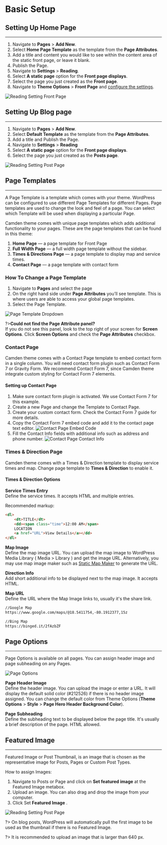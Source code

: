 # Basic Setup

## Setting Up Home Page
-----

1. Navigate to **Pages** > **Add New**.
2. Select **Home Page Template** as the template from the **Page Attributes**.
3. Add a title and content you would like to see within the content area of the static front page, or leave it blank.
4. Publish the Page.
5. Navigate to **Settings** > **Reading**.
6. Select **A static page** option for the **Front page displays**.
7. Select the page you just created as the **Front page**.
8. Navigate to **Theme Options** > **Front Page** and [configure the settings]().

![Reading Setting Front Page](../_images/reading-setting-front-page.png)

## Setting Up Blog page
-----

1. Navigate to **Pages** > **Add New**.
2. Select **Default Template** as the template from the **Page Attributes**.
3. Add a title and Publish the Page.
4. Navigate to **Settings** > **Reading**
5. Select **A static page** option for the **Front page displays**.
6. Select the page you just created as the **Posts page**.

![Reading Setting Post Page](../_images/reading-setting-posts-page.png)

## Page Templates
-----

A Page Template is a template which comes with your theme. WordPress can be configured to use different Page Templates for different Pages. Page templates are used to change the look and feel of a page. You can select which Template will be used when displaying a particular Page.

Camden theme comes with unique page templates which adds additional functionality to your pages. These are the page templates that can be found in this theme:

1. **Home Page** — a page template for Front Page
2. **Full Width Page** — a full width page template without the sidebar.
3. **Times & Directions Page** — a page template to display map and service times.
4. **Contact Page** — a page template with contact form

### How To Change a Page Template

1. Navigate to **Pages** and select the page
2. On the right hand side under **Page Attributes** you’ll see template. This is where users are able to access your global page templates.
3. Select the Page Template.

![Page Template Dropdown](../_images/page-template-dropdown.png)

?>**Could not find the Page Attribute panel?**  
  If you do not see this panel, look to the top right of your screen for **Screen Options**. Click **Screen Options** and check the **Page Attributes** checkbox.
  
### Contact Page
Camden theme comes with a Contact Page template to embed contact form in a single column. You will need contact form plugin such as Contact Form 7 or Gravity Form. We recommend Contact Form 7, since Camden theme integrate custom styling for Contact Form 7 elements.

#### Setting up Contact Page
1. Make sure contact form plugin is activated. We use Contact Form 7 for this example.
2. Create a new Page and change the Template to Contact Page.
3. Create your custom contact form. Check the Contact Form 7 guide for more details.
4. Copy the Contact Form 7 embed code and add it to the contact page text editor.
![Contact Page Embed Code](../_images/contact-page-contact-embed-code.png) 
5. Fill the Contact Info fields with additional info such as address and phone number. 
![Contact Page Contact Info](../_images/contact-page-contact-info.png)

### Times & Direction Page
Camden theme comes with a Times & Direction template to display service times and map. Change page template to **Times & Direction** to enable it.

#### Times & Direction Options

**Service Times Entry**  
Define the service times. It accepts HTML and multiple entries. 

Recommended markup:
```html
<dl>
    <dt>TITLE</dt>
    <dd><span class="time">12:00 AM</span>
    LOCATION
    <a href="URL">View Details</a></dd>
</dl>
```

**Map Image**  
Define the map image URL. You can upload the map image to WordPress Media Library ( Media > Library ) and get the image URL. Alternatively, you may use map image maker such as [Static Map Maker](http://staticmapmaker.com/) to generate the URL.
       
**Direction Info**  
Add short additional info to be displayed next to the map image. It accepts HTML.

**Map URL**  
Define the URL where the Map Image links to, usually it's the share link. 

```html
//Google Map
https://www.google.com/maps/@18.5411754,-80.1912377,15z

//Bing Map
https://binged.it/2fAzbZF
```

## Page Options
-----

Page Options is available on all pages. You can assign header image and page subheading on any Pages.

![Page Options](../_images/page-options.png) 

**Page Header Image**  
Define the header image. You can upload the image or enter a URL. It will display the default solid color (#212526) if there is no header image assigned. You can change the default color from Theme Options (**Theme Options** > **Style** > **Page Hero Header Background Color**).

**Page Subheading**  
Define the subheading text to be displayed below the page title. It's usually a brief description of the page. HTML allowed.

## Featured Image
-----

Featured Image or Post Thumbnail, is an image that is chosen as the representative image for Posts, Pages or Custom Post Types. 

How to assign Images:
1. Navigate to Posts or Page and click on __Set featured image__ at the Featured Image metabox.
2. Upload an image. You can also drag and drop the image from your computer.
3. Click Set __Featured Image__ .

![Reading Setting Post Page](../_images/featured-image.png)

?> On blog posts, WordPress will automatically pull the first image to be used as the thumbnail if there is no Featured Image.

?> It is recommended to upload an image that is larger than 640 px.


